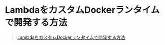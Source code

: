 # LambdaをカスタムDockerランタイムで開発する方法
>[LambdaをカスタムDockerランタイムで開発する方法](https://future-architect.github.io/articles/20210914a/)






  